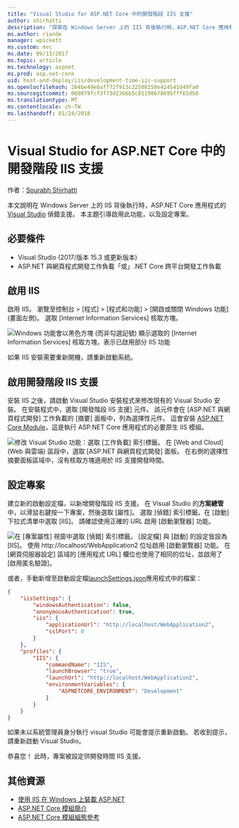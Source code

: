 ```yaml
---
title: "Visual Studio for ASP.NET Core 中的開發階段 IIS 支援"
author: shirhatti
description: "探索在 Windows Server 上的 IIS 背後執行時，ASP.NET Core 應用程式的偵錯支援。"
ms.author: riande
manager: wpickett
ms.custom: mvc
ms.date: 09/13/2017
ms.topic: article
ms.technology: aspnet
ms.prod: asp.net-core
uid: host-and-deploy/iis/development-time-iis-support
ms.openlocfilehash: 264be49e8aff72f913c22508150e424541d49fa0
ms.sourcegitcommit: 060879fcf3f73d2366b5c811986f8695fff65db8
ms.translationtype: MT
ms.contentlocale: zh-TW
ms.lasthandoff: 01/24/2018
---
```

# <a name="development-time-iis-support-in-visual-studio-for-aspnet-core"></a>Visual Studio for ASP.NET Core 中的開發階段 IIS 支援

作者：[Sourabh Shirhatti](https://twitter.com/sshirhatti)

本文說明在 Windows Server 上的 IIS 背後執行時，ASP.NET Core 應用程式的 [Visual Studio](https://www.visualstudio.com/vs/) 偵錯支援。 本主題引導啟用此功能，以及設定專案。

## <a name="prerequisites"></a>必要條件

* Visual Studio (2017/版本 15.3 或更新版本)
* ASP.NET 與網頁程式開發工作負載「或」.NET Core 跨平台開發工作負載

## <a name="enable-iis"></a>啟用 IIS

啟用 IIS。 瀏覽至控制台 > [程式] > [程式和功能] > [開啟或關閉 Windows 功能] (畫面左側)。 選取 [Internet Information Services] 核取方塊。

![Windows 功能會以黑色方塊 (而非勾選記號) 顯示選取的 [Internet Information Services] 核取方塊，表示已啟用部分 IIS 功能](development-time-iis-support/_static/enable_iis.png)

如果 IIS 安裝需要重新開機，請重新啟動系統。

## <a name="enable-development-time-iis-support"></a>啟用開發階段 IIS 支援

安裝 IIS 之後，請啟動 Visual Studio 安裝程式來修改現有的 Visual Studio 安裝。 在安裝程式中，選取 [開發階段 IIS 支援] 元件。 該元件會在 [ASP.NET 與網頁程式開發] 工作負載的 [摘要] 面板中，列為選擇性元件。 這會安裝 [ASP.NET Core Module](xref:fundamentals/servers/aspnet-core-module)，這是執行 ASP.NET Core 應用程式的必要原生 IIS 模組。

![修改 Visual Studio 功能：選取 [工作負載] 索引標籤。 在 [Web and Cloud]\(Web 與雲端\) 區段中，選取 [ASP.NET 與網頁程式開發] 面板。 在右側的選擇性摘要面板區域中，沒有核取方塊適用於 IIS 支援開發時間。](development-time-iis-support/_static/development_time_support.png)

## <a name="configure-the-project"></a>設定專案

建立新的啟動設定檔，以新增開發階段 IIS 支援。 在 Visual Studio 的**方案總管**中，以滑鼠右鍵按一下專案，然後選取 [屬性]。 選取 [偵錯] 索引標籤。在 [啟動] 下拉式清單中選取 [IIS]。 請確認使用正確的 URL 啟用 [啟動瀏覽器] 功能。

![在 [專案屬性] 視窗中選取 [偵錯] 索引標籤。 [設定檔] 與 [啟動] 的設定皆設為 [IIS]。 使用 http://localhost/WebApplication2 位址啟用 [啟動瀏覽器] 功能。 在 [網頁伺服器設定] 區域的 [應用程式 URL] 欄位也使用了相同的位址，並啟用了 [啟用匿名驗證]。](development-time-iis-support/_static/project_properties.png)

或者，手動新增至啟動設定檔[launchSettings.json](http://json.schemastore.org/launchsettings)應用程式中的檔案：

```json
{
    "iisSettings": {
        "windowsAuthentication": false,
        "anonymousAuthentication": true,
        "iis": {
            "applicationUrl": "http://localhost/WebApplication2",
            "sslPort": 0
        }
    },
    "profiles": {
        "IIS": {
            "commandName": "IIS",
            "launchBrowser": "true",
            "launchUrl": "http://localhost/WebApplication2",
            "environmentVariables": {
                "ASPNETCORE_ENVIRONMENT": "Development"
            }
        }
    }
}
```

如果未以系統管理員身分執行 visual Studio 可能會提示重新啟動。 若收到提示，請重新啟動 Visual Studio。

恭喜您！ 此時，專案被設定供開發時間 IIS 支援。 

## <a name="additional-resources"></a>其他資源

* [使用 IIS 在 Windows 上裝載 ASP.NET](xref:host-and-deploy/iis/index)
* [ASP.NET Core 模組簡介](xref:fundamentals/servers/aspnet-core-module)
* [ASP.NET Core 模組組態參考](xref:host-and-deploy/aspnet-core-module)
